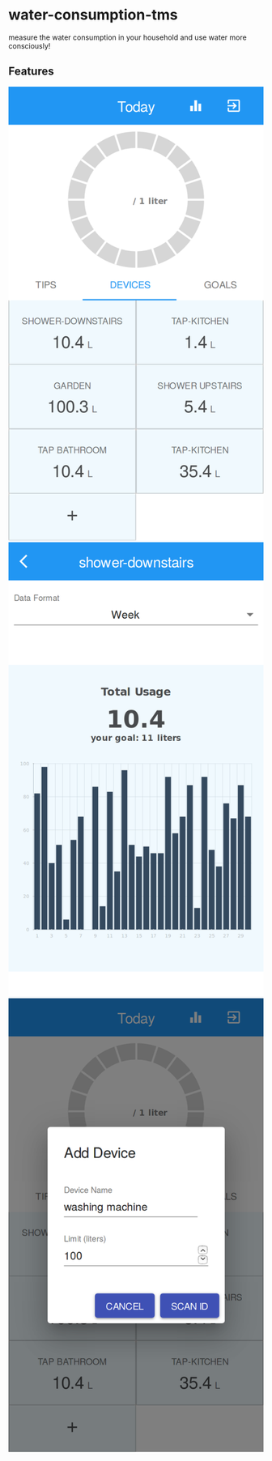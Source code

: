# water-consumption-tms
measure the water consumption in your household and use water more consciously!

## Features
![screenshot](screenshots/app01.png)
![screenshot](screenshots/app02.png)
![screenshot](screenshots/app03.png)
<br/>

